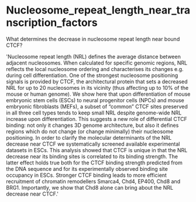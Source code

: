 # Nucleosome_repeat_length_near_transcription_factors
What determines the decrease in nucleosome repeat length near bound CTCF?

'Nucleosome repeat length (NRL) defines the average distance between adjacent nucleosomes. When calculated for specific
genomic regions, NRL reflects the local nucleosome ordering and characterises its changes e.g. during cell differentiation. 
One of the strongest nucleosome positioning signals is provided by CTCF, the architectural protein that sets a decreased NRL 
for up to 20 nucleosomes in its vicinity (thus affecting up to 10% of the mouse or human genome). We show here that upon 
differentiation of mouse embryonic stem cells (ESCs) to neural progenitor cells (NPCs) and mouse embryonic fibroblasts (MEFs), 
a subset of “common” CTCF sites preserved in all three cell types tends to keep small NRL despite genome-wide NRL increase 
upon differentiation. This suggests a new role of differential CTCF binding: not only it changes 3D genome architecture, but 
also it defines regions which do not change (or change minimally) their nucleosome positioning. In order to clarify the 
molecular determinants of the NRL decrease near CTCF we systematically screened available experimental datasets in ESCs. This 
analysis showed that CTCF is unique in that the NRL decrease near its binding sites is correlated to its binding strength. The 
latter effect holds true both for the CTCF binding strength predicted from the DNA sequence and for its experimentally 
observed binding site occupancy in ESCs. Stronger CTCF binding leads to more efficient recruitment of chromatin remodellers 
Smarca4, Chd4, EP400, Chd8 and BRG1. Importantly, we show that Chd8 alone can bring about the NRL decrease near CTCF.'

